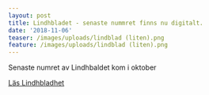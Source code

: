 ```yaml
---
layout: post
title: Lindhbladet - senaste nummret finns nu digitalt.
date: '2018-11-06'
teaser: /images/uploads/lindblad (liten).png
feature: /images/uploads/lindblad (liten).png
---
```

Senaste numret av Lindhbaldet kom i oktober 

[Läs Lindhbladhet](/images/uploads/Lindhbladet_2_2018-web.pdf)
